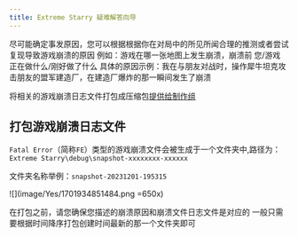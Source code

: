 ```yaml
---
title: Extreme Starry 疑难解答向导
---
```


尽可能确定事发原因，您可以根据根据你在对局中的所见所闻合理的推测或者尝试复现导致游戏崩溃的原因
例如：游戏在哪一张地图上发生崩溃，崩溃前 您/游戏 正在做什么/刚好做了什么
具体的原因示例：我在与朋友对战时，操作犀牛坦克攻击朋友的盟军建造厂，在建造厂爆炸的那一瞬间发生了崩溃

将相关的游戏崩溃日志文件打包成压缩包[提供给制作组](../../../Support/README)

## 打包游戏崩溃日志文件

`Fatal Error`（简称`FE`）类型的游戏崩溃文件会被生成于一个文件夹中,路径为：
`Extreme Starry\debug\snapshot-xxxxxxxx-xxxxxx`

文件夹名称举例：`snapshot-20231201-195315`

![](image/Yes/1701934851484.png =650x)

在打包之前，请您确保您描述的崩溃原因和崩溃文件日志文件是对应的
一般只需要根据时间降序打包创建时间最新的那一个文件夹即可

